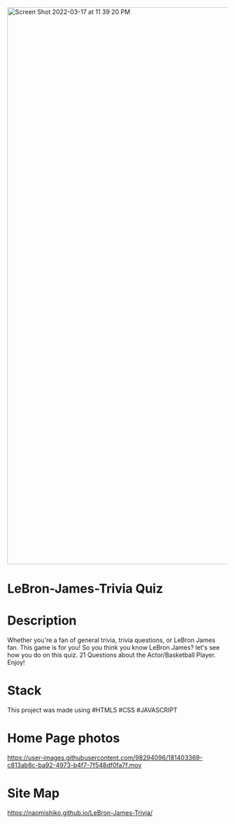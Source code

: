 
<img width="1274" alt="Screen Shot 2022-03-17 at 11 39 20 PM" src="https://user-images.githubusercontent.com/98294096/158950653-8bccaa4f-5f83-4de2-8a32-55de1fdbf7c6.png">


# LeBron-James-Trivia Quiz

# Description

Whether you're a fan of general trivia, trivia questions, or LeBron James fan. This game is for you! 
So you think you know LeBron James? let's see how you do on this quiz.
21 Questions about the Actor/Basketball Player. Enjoy!


# Stack

This project was made using
#HTML5 #CSS #JAVASCRIPT 

# Home Page photos


https://user-images.githubusercontent.com/98294096/181403369-c813ab8c-ba92-4973-b4f7-7f548df0fa7f.mov





# Site Map

https://naomishiko.github.io/LeBron-James-Trivia/
